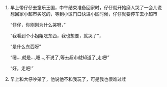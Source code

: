1. 早上带仔仔去童乐王国，中午结束准备回家时，仔仔就开始磨人哭了一会儿说想回家小超市买吃的，等到小区门口快进小区时候，仔仔就要停车去小超市

   “仔仔，你刚刚为什么哭呀，”

   “我看到个小姐姐吃东西，我也想要，就哭了”，

   “是什么东西呀”

   “嗯...,就是...,嗯...,不说了,等去超市就知道了,走吧!”

   “好，走吧!”
   
2. 早上和大仔吵架了，他说他不和我玩了，可是我也很难过哇

